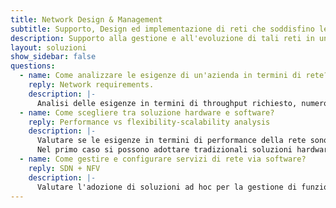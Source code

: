 ```yaml
---
title: Network Design & Management
subtitle: Supporto, Design ed implementazione di reti che soddisfino le esigenze individuali di realtà aziendali.
description: Supporto alla gestione e all'evoluzione di tali reti in un contesto SDN
layout: soluzioni
show_sidebar: false
questions:
  - name: Come analizzare le esigenze di un'azienda in termini di rete?
    reply: Network requirements.
    description: |-
      Analisi delle esigenze in termini di throughput richiesto, numero di host, VXLAN, isolamento tra le varie reti e connessioni verso siti geograficamente distribuiti.
  - name: Come scegliere tra soluzione hardware e software?
    reply: Performance vs flexibility-scalability analysis
    description: |-
      Valutare se le esigenze in termini di performance della rete sono superiori a quelle relative alla scalabilità e alla flessibilità.  
      Nel primo caso si possono adottare tradizionali soluzioni hardware, altrimenti si può procedere con paradigma NFV/SDN.
  - name: Come gestire e configurare servizi di rete via software?
    reply: SDN + NFV
    description: |-
      Valutare l'adozione di soluzioni ad hoc per la gestione di funzioni di rete che tengano conto dell'eterogeneità delle reti, necessità di distribuzione geografica e la presenza di capability hardware talvolta richieste.
---
```

